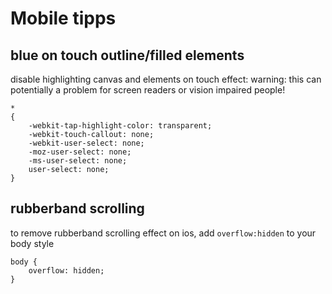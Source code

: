 # Mobile tipps

## blue on touch outline/filled elements

disable highlighting canvas and elements on touch effect:
warning: this can potentially a problem for screen readers or vision impaired people!

```
*
{
    -webkit-tap-highlight-color: transparent;
    -webkit-touch-callout: none;
    -webkit-user-select: none;
    -moz-user-select: none;
    -ms-user-select: none;
    user-select: none;
}
```

## rubberband scrolling

to remove rubberband scrolling effect on ios, add `overflow:hidden` to your body style

```
body {
    overflow: hidden;
}
```
